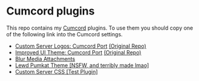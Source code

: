 # Cumcord plugins

This repo contains my [Cumcord](https://github.com/Cumcord/Cumcord/) plugins. To use them you should copy one of the following link into the Cumcord settings.

- [Custom Server Logos: Cumcord Port](https://kckarnige.is-a.dev/cumcord-plugins/serverlogos) [(Original Repo)](https://github.com/kckarnige/custom-server-logos)
- [Improved UI Theme: Cumcord Port](https://kckarnige.is-a.dev/cumcord-plugins/improvedui) [(Original Repo)](https://github.com/kckarnige/improved-ui)
- [Blur Media Attachments](https://kckarnige.is-a.dev/cumcord-plugins/blur-media)
- [Lewd Pumkat Theme [NSFW, and terribly made lmao]](https://kckarnige.is-a.dev/cumcord-plugins/kck-pumkat)
- [Custom Server CSS [Test Plugin]](https://kckarnige.is-a.dev/cumcord-plugins/servercss-concept)

